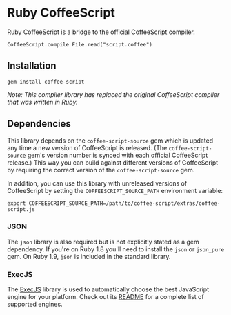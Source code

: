 Ruby CoffeeScript
=================

Ruby CoffeeScript is a bridge to the official CoffeeScript compiler.

    CoffeeScript.compile File.read("script.coffee")


Installation
------------

    gem install coffee-script

*Note: This compiler library has replaced the original CoffeeScript
 compiler that was written in Ruby.*


Dependencies
------------

This library depends on the `coffee-script-source` gem which is
updated any time a new version of CoffeeScript is released. (The
`coffee-script-source` gem's version number is synced with each
official CoffeeScript release.) This way you can build against
different versions of CoffeeScript by requiring the correct version of
the `coffee-script-source` gem.

In addition, you can use this library with unreleased versions of
CoffeeScript by setting the `COFFEESCRIPT_SOURCE_PATH` environment
variable:

    export COFFEESCRIPT_SOURCE_PATH=/path/to/coffee-script/extras/coffee-script.js

### JSON

The `json` library is also required but is not explicitly stated as a
gem dependency. If you're on Ruby 1.8 you'll need to install the
`json` or `json_pure` gem. On Ruby 1.9, `json` is included in the
standard library.

### ExecJS

The [ExecJS](https://github.com/sstephenson/execjs) library is used to automatically choose the best JavaScript engine for your platform. Check out its [README](https://github.com/sstephenson/execjs/blob/master/README.md) for a complete list of supported engines.
